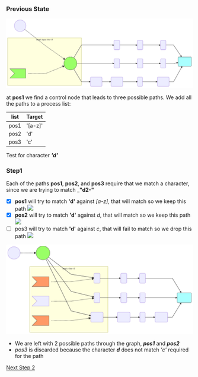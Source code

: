 ### Previous State

![](regex-graph-1.svg)

at __pos1__ we find a control node that leads to three possible paths. We add all the paths to a process list:

| list | Target |
| --- | --- |
| pos1 | '[a-z]' |
| pos2 | 'd'  |
| pos3 | 'c' |

Test for character ___'d'___

### Step1


Each of the paths __pos1__, __pos2__, and __pos3__ require that we match a character, since we are trying to match ___"d2-"__

- [x] __pos1__ will try to match __'d'__ against _[a-z]_, that will match so we keep this path <image src="https://upload.wikimedia.org/wikipedia/commons//e/ef/Thumbs_up_font_awesome.svg" height="20px">
- [x] __pos2__ will try to match __'d'__ against _d_, that will match so we keep this path <image src="https://upload.wikimedia.org/wikipedia/commons//e/ef/Thumbs_up_font_awesome.svg" height="20px">
- [ ] pos3</span> will try to match __'d'__ against _c_, that will fail to match so we drop this path <image src="https://upload.wikimedia.org/wikipedia/commons/5/5d/Thumbs_down_font_awesome.svg" height="20px">

![](regex-graph-2.svg)

* We are left with 2 possible paths through the graph, ___pos1___ and ___pos2___
* _pos3_ is discarded because the character ___d___ does not match _'c'_ required for the path

[Next Step 2](step2.md)
